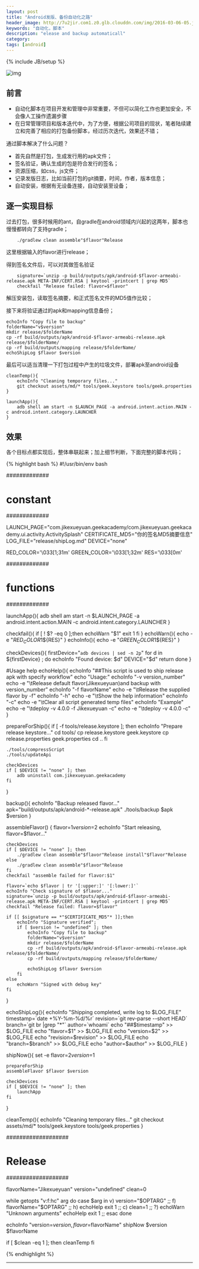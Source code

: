 ```yaml
---
layout: post
title: "Android发版、备份自动化之路"
header_image: http://7u2jir.com1.z0.glb.clouddn.com/img/2016-03-06-05.jpg
keywords: "自动化，脚本"
description: "elease and backup automaticall"
category: 
tags: [android]
---
```

{% include JB/setup %}

![img](http://7u2jir.com1.z0.glb.clouddn.com/img/2016-03-06-04.jpg)


## 前言

* 自动化脚本在项目开发和管理中非常重要，不但可以简化工作也更加安全，不会像人工操作遗漏步骤
* 在日常管理项目和版本迭代中，为了方便，根据公司项目的现状，笔者陆续建立和完善了相应的打包备份脚本，经过历次迭代，效果还不错；

通过脚本解决了什么问题？

* 首先自然是打包，生成发行用的apk文件；
* 签名验证，确认生成的包是符合发行的签名；
* 资源压缩，如css，js文件；
* 记录发版日志，比如当前打包的git摘要，时间，作者，版本信息；
* 自动安装，根据有无设备连接，自动安装至设备；

## 逐一实现目标

过去打包，很多时候用的ant，自gradle在android领域内兴起的这两年，脚本也慢慢都转向了支持gradle；

	    ./gradlew clean assemble"$flavor"Release

这里根据输入的flavor进行release；

得到签名文件后，可以对其做签名验证

	    signature=`unzip -p build/outputs/apk/android-$flavor-armeabi-release.apk META-INF/CERT.RSA | keytool -printcert | grep MD5`
	    checkfail "Release failed: flavor=$flavor"
	    
解压安装包，读取签名摘要，和正式签名文件的MD5值作比较；

接下来将验证通过的apk和mapping信息备份；

	echoInfo "Copy file to backup"
	folderName="v$version"
	mkdir release/$folderName
	cp -rf build/outputs/apk/android-$flavor-armeabi-release.apk release/$folderName/
	cp -rf build/outputs/mapping release/$folderName/
	echoShipLog $flavor $version
	
最后可以适当清理一下打包过程中产生的垃圾文件，部署apk至android设备

	cleanTemp(){
    	echoInfo "Cleaning temporary files..."
    	git checkout assets/md/* tools/geek.keystore tools/geek.properties
	}
	
	launchApp(){
    	adb shell am start -n $LAUNCH_PAGE -a android.intent.action.MAIN -c android.intent.category.LAUNCHER
	}

## 效果
各个目标点都实现后，整体串联起来；加上细节判断，下面完整的脚本代码；

{% highlight bash %}
#!/usr/bin/env bash

#############
# constant
#############

LAUNCH_PAGE="com.jikexueyuan.geekacademy/com.jikexueyuan.geekacademy.ui.activity.ActivitySplash"
CERTIFICATE_MD5="你的签名MD5摘要信息"
LOG_FILE="release/shipLog.md"
DEVICE="none"

RED_COLOR='\033[1;31m'
GREEN_COLOR='\033[1;32m'
RES='\033[0m'

#############
# functions
#############

launchApp(){
    adb shell am start -n $LAUNCH_PAGE -a android.intent.action.MAIN -c android.intent.category.LAUNCHER
}

checkfail(){
    if [ ! $? -eq 0 ];then
        echoWarn "$1"
        exit 1
    fi
}
echoWarn(){
    echo -e  "${RED_COLOR}$1${RES}"
}
echoInfo(){
    echo -e  "${GREEN_COLOR}$1${RES}"
}

checkDevices(){
    firstDevice="`adb devices | sed -n 2p`"
    for d in ${firstDevice} ; do
        echoInfo "Found device: $d"
        DEVICE="$d"
        return
    done
}

#Usage help
echoHelp(){
    echoInfo "##This script is used to ship release apk with specify workflow"
    echo "Usage:"
    echoInfo "-v version_number"
    echo -e "\\tRelease default flavor(Jikexueyuan)and backup with version_number"
    echoInfo "-f flavorName"
    echo -e "\\tRelease the supplied flavor by -f"
    echoInfo "-h"
    echo -e "\\tShow the help information"
    echoInfo "-c"
    echo -e "\\tClear all script generated temp files"
    echoInfo "Example"
    echo -e "\\tdeploy -v 4.0.0 -f Jikexueyuan -c"
    echo -e "\\tdeploy -v 4.0.0 -c"
}

prepareForShip(){
    if [ -f tools/release.keystore ]; then
        echoInfo "Prepare release keystore..."
        cd tools/
        cp release.keystore geek.keystore
        cp release.properties geek.properties
        cd ..
    fi

    ./tools/compressScript
    ./tools/updateApi

    checkDevices
    if [ $DEVICE != "none" ]; then
        adb uninstall com.jikexueyuan.geekacademy
    fi
}

backup(){
    echoInfo "Backup released flavor..."
    apk="build/outputs/apk/android-*-release.apk"
    ./tools/backup $apk $version
}

assembleFlavor() {
    flavor=$1
    version=$2
    echoInfo "Start releasing, flavor=$flavor..."

    checkDevices
    if [ $DEVICE != "none" ]; then
        ./gradlew clean assemble"$flavor"Release install"$flavor"Release
    else
        ./gradlew clean assemble"$flavor"Release
    fi
    checkfail "assemble failed for flavor:$1"

    flavor=`echo $flavor | tr '[:upper:]' '[:lower:]'`
    echoInfo "Check signature of $flavor..."
    signature=`unzip -p build/outputs/apk/android-$flavor-armeabi-release.apk META-INF/CERT.RSA | keytool -printcert | grep MD5`
    checkfail "Release failed: flavor=$flavor"

    if [[ $signature == *"$CERTIFICATE_MD5"* ]];then
        echoInfo "Signature verified";
        if [ $version != "undefined" ]; then
            echoInfo "Copy file to backup"
            folderName="v$version"
            mkdir release/$folderName
            cp -rf build/outputs/apk/android-$flavor-armeabi-release.apk release/$folderName/
            cp -rf build/outputs/mapping release/$folderName/

            echoShipLog $flavor $version
        fi
    else
        echoWarn "Signed with debug key"
    fi
}

echoShipLog(){
    echoInfo "Shipping completed, write log to $LOG_FILE"
    timestamp=`date +%Y-%m-%d/%r`
    revision=`git rev-parse --short HEAD`
    branch=`git br |grep "*"`
    author=`whoami`
    echo "##$timestamp" >> $LOG_FILE
    echo "flavor=$1" >> $LOG_FILE
    echo "version=$2" >> $LOG_FILE
    echo "revision=$revision" >> $LOG_FILE
    echo "branch=$branch" >> $LOG_FILE
    echo "author=$author" >> $LOG_FILE
}

shipNow(){
    set -e
    flavor=$2
    version=$1

    prepareForShip
    assembleFlavor $flavor $version

    checkDevices
    if [ $DEVICE != "none" ]; then
        launchApp
    fi
}

cleanTemp(){
    echoInfo "Cleaning temporary files..."
    git checkout assets/md/* tools/geek.keystore tools/geek.properties
}

###################
# Release
###################

flavorName="Jikexueyuan"
version="undefined"
clean=0

while getopts "v:f:hc" arg
do
    case $arg in
         v)
            version="$OPTARG"
            ;;
         f)
            flavorName="$OPTARG"
            ;;
         h)
            echoHelp
            exit 1
            ;;
         c)
            clean=1
            ;;
         ?)
            echoWarn "Unknown arguments"
            echoHelp
            exit 1
            ;;
    esac
done

echoInfo "version=$version,flavor=$flavorName"
shipNow $version $flavorName

if [ $clean -eq 1 ]; then
    cleanTemp
fi

{% endhighlight %}

---

